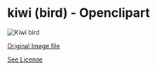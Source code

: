 # kiwi (bird) - Openclipart

![Kiwi bird](kiwi-bird-logo.png)

[Original Image file](https://openclipart.org/detail/4416/kiwi-bird)

[See License](https://openclipart.org/share)